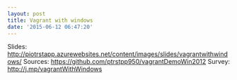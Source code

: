 ```yaml
---
layout: post
title: Vagrant with windows
date: '2015-06-12 06:47:20'
---
```


Slides: http://piotrstapp.azurewebsites.net/content/images/slides/vagrantwithwindows/
Sources: https://github.com/ptrstpp950/vagrantDemoWin2012
Survey: http://j.mp/vagrantWithWindows

